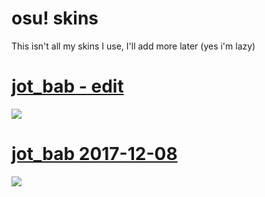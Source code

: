 # osu! skins
This isn't all my skins I use, I'll add more later (yes i'm lazy)
# [**jot_bab - edit**](https://drive.google.com/u/0/uc?export=download&confirm=4d8D&id=1jaZprvP9n6Uj84VDBtCi6nsRDIW8NK6B)
![](https://user-images.githubusercontent.com/76111977/148690492-7d559bd8-67dc-4311-8c38-59672bfbde55.png)
# [**jot_bab 2017-12-08**](https://circle-people.com/wp-content/Skins/Jot_bab/jot_bab%202017-12-08.osk)
![](https://user-images.githubusercontent.com/76111977/148711678-f679029e-ac27-4060-8041-fcf7f7dda4ec.png)

